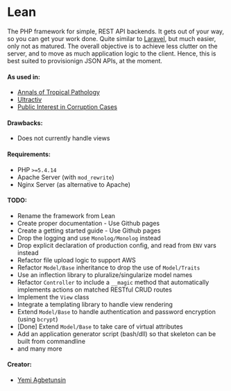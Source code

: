 Lean
====
The PHP framework for simple, REST API backends. It gets out of your way, so you can get your work done.
Quite similar to [Laravel](github.com/laravel/laravel), but much easier, only not as matured.
The overall objective is to achieve less clutter on the server, and to move as much application logic to the client.
Hence, this is best suited to provisionign JSON APIs, at the moment.

#### As used in:
* [Annals of Tropical Pathology](http://annalsoftropicalpathology.org)
* [Ultractiv](ultractiv.com.ng)
* [Public Interest in Corruption Cases](http://picc.com.ng)

#### Drawbacks:
* Does not currently handle views

#### Requirements:
* PHP `>=5.4.14`
* Apache Server (with `mod_rewrite`)
* Nginx Server (as alternative to Apache)

#### TODO:
* Rename the framework from Lean
* Create proper documentation - Use Github pages
* Create a getting started guide - Use Github pages
* Drop the logging and use `Monolog/Monolog` instead
* Drop explicit declaration of production config, and read from `ENV` vars instead
* Refactor file upload logic to support AWS
* Refactor `Model/Base` inheritance to drop the use of `Model/Traits`
* Use an inflection library to pluralize/singularize model names
* Refactor `Controller` to include a `__magic` method that automatically implements actions on matched RESTful CRUD routes
* Implement the `View` class
* Integrate a templating library to handle view rendering
* Extend `Model/Base` to handle authentication and password encryption (using `bcrypt`)
* [Done] Extend `Model/Base` to take care of virtual attributes
* Add an application generator script (bash/dll) so that skeleton can be built from commandline
* and many more

#### Creator:
* [Yemi Agbetunsin](github.com/temiyemi)
